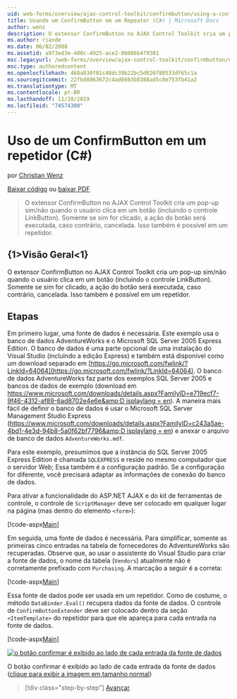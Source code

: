 ```yaml
---
uid: web-forms/overview/ajax-control-toolkit/confirmbutton/using-a-confirmbutton-in-a-repeater-cs
title: Usando um ConfirmButton em um Repeater (C#) | Microsoft Docs
author: wenz
description: O extensor ConfirmButton no AJAX Control Toolkit cria um pop-up sim/não quando o usuário clica em um botão (incluindo o controle LinkButton). Somente se sim for...
ms.author: riande
ms.date: 06/02/2008
ms.assetid: a973ed3e-400c-4925-ace2-0b086b479301
msc.legacyurl: /web-forms/overview/ajax-control-toolkit/confirmbutton/using-a-confirmbutton-in-a-repeater-cs
msc.type: authoredcontent
ms.openlocfilehash: 468a830f01c48dc39b22bc5d826f80533df65c1a
ms.sourcegitcommit: 22fbd8863672c4ad6693b8388ad5c8e753fb41a2
ms.translationtype: MT
ms.contentlocale: pt-BR
ms.lasthandoff: 11/28/2019
ms.locfileid: "74574380"
---
```

# <a name="using-a-confirmbutton-in-a-repeater-c"></a>Uso de um ConfirmButton em um repetidor (C#)

por [Christian Wenz](https://github.com/wenz)

[Baixar código](https://download.microsoft.com/download/8/6/d/86dea6c6-bb92-4fa6-aa14-f8c0f82100f5/ConfirmButton1.cs.zip) ou [baixar PDF](https://download.microsoft.com/download/b/6/a/b6ae89ee-df69-4c87-9bfb-ad1eb2b23373/confirmbutton1CS.pdf)

> O extensor ConfirmButton no AJAX Control Toolkit cria um pop-up sim/não quando o usuário clica em um botão (incluindo o controle LinkButton). Somente se sim for clicado, a ação do botão será executada, caso contrário, cancelada. Isso também é possível em um repetidor.

## <a name="overview"></a>{1&gt;Visão Geral&lt;1}

O extensor ConfirmButton no AJAX Control Toolkit cria um pop-up sim/não quando o usuário clica em um botão (incluindo o controle LinkButton). Somente se sim for clicado, a ação do botão será executada, caso contrário, cancelada. Isso também é possível em um repetidor.

## <a name="steps"></a>Etapas

Em primeiro lugar, uma fonte de dados é necessária. Este exemplo usa o banco de dados AdventureWorks e o Microsoft SQL Server 2005 Express Edition. O banco de dados é uma parte opcional de uma instalação do Visual Studio (incluindo a edição Express) e também está disponível como um download separado em [https://go.microsoft.com/fwlink/?LinkId=64064](https://go.microsoft.com/fwlink/?LinkId=64064). O banco de dados AdventureWorks faz parte dos exemplos SQL Server 2005 e bancos de dados de exemplo (download em [https://www.microsoft.com/downloads/details.aspx?FamilyID=e719ecf7-9f46-4312-af89-6ad8702e4e6e&amp;D isplaylang = en](https://www.microsoft.com/downloads/details.aspx?FamilyID=e719ecf7-9f46-4312-af89-6ad8702e4e6e&amp;DisplayLang=en)). A maneira mais fácil de definir o banco de dados é usar o Microsoft SQL Server Management Studio Express ([https://www.microsoft.com/downloads/details.aspx?FamilyID=c243a5ae-4bd1-4e3d-94b8-5a0f62bf7796&amp;D isplaylang = en](https://www.microsoft.com/downloads/details.aspx?FamilyID=c243a5ae-4bd1-4e3d-94b8-5a0f62bf7796&amp;DisplayLang=en)) e anexar o arquivo de banco de dados `AdventureWorks.mdf`.

Para este exemplo, presumimos que a instância do SQL Server 2005 Express Edition é chamada `SQLEXPRESS` e reside no mesmo computador que o servidor Web; Essa também é a configuração padrão. Se a configuração for diferente, você precisará adaptar as informações de conexão do banco de dados.

Para ativar a funcionalidade do ASP.NET AJAX e do kit de ferramentas de controle, o controle de `ScriptManager` deve ser colocado em qualquer lugar na página (mas dentro do elemento `<form>`):

[!code-aspx[Main](using-a-confirmbutton-in-a-repeater-cs/samples/sample1.aspx)]

Em seguida, uma fonte de dados é necessária. Para simplificar, somente as primeiras cinco entradas na tabela de fornecedores do AdventureWorks são recuperadas. Observe que, ao usar o assistente do Visual Studio para criar a fonte de dados, o nome da tabela (`Vendors`) atualmente não é corretamente prefixado com `Purchasing`. A marcação a seguir é a correta:

[!code-aspx[Main](using-a-confirmbutton-in-a-repeater-cs/samples/sample2.aspx)]

Essa fonte de dados pode ser usada em um repetidor. Como de costume, o método `DataBinder.Eval()` recupera dados da fonte de dados. O controle de `ConfirmButtonExtender` deve ser colocado dentro da seção `<ItemTemplate>` do repetidor para que ele apareça para cada entrada na fonte de dados.

[!code-aspx[Main](using-a-confirmbutton-in-a-repeater-cs/samples/sample3.aspx)]

[![o botão confirmar é exibido ao lado de cada entrada da fonte de dados](using-a-confirmbutton-in-a-repeater-cs/_static/image2.png)](using-a-confirmbutton-in-a-repeater-cs/_static/image1.png)

O botão confirmar é exibido ao lado de cada entrada da fonte de dados ([clique para exibir a imagem em tamanho normal](using-a-confirmbutton-in-a-repeater-cs/_static/image3.png))

> [!div class="step-by-step"]
> [Avançar](using-a-confirmbutton-in-a-repeater-vb.md)
